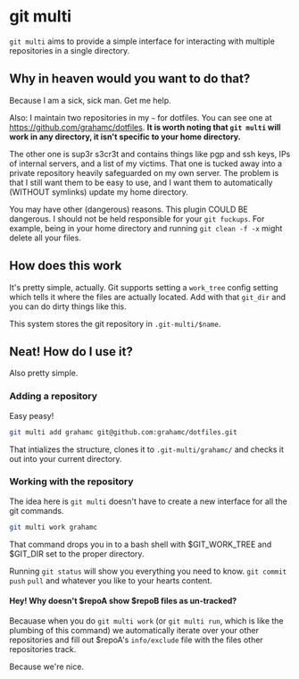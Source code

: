 # git multi

`git multi` aims to provide a simple interface for interacting with multiple
repositories in a single directory.

## Why in heaven would you want to do that?
Because I am a sick, sick man. Get me help.

Also:
I maintain two repositories in my `~` for dotfiles. You can see one at
https://github.com/grahamc/dotfiles. **It is worth noting that `git multi`
will work in any directory, it isn't specific to your home directory.**

The other one is sup3r s3cr3t and contains things like pgp and ssh keys, IPs
of internal servers, and a list of my victims. That one is tucked away into a
private repository heavily safeguarded on my own server. The problem is that I
still want them to be easy to use, and I want them to automatically (WITHOUT
symlinks) update my home directory.

You may have other (dangerous) reasons. This plugin COULD BE dangerous. I
should not be held responsible for your `git fuckups`. For example, being in
your home directory and running `git clean -f -x` might delete all your files.

## How does this work
It's pretty simple, actually. Git supports setting a `work_tree` config setting
which tells it where the files are actually located. Add with that `git_dir`
and you can do dirty things like this.

This system stores the git repository in `.git-multi/$name`.

## Neat! How do I use it?
Also pretty simple.

### Adding a repository
Easy peasy!

```bash
git multi add grahamc git@github.com:grahamc/dotfiles.git
```

That intializes the structure, clones it to `.git-multi/grahamc/` and checks it
out into your current directory.

### Working with the repository
The idea here is  `git multi` doesn't have to create a new interface for all
the git commands.

```bash
git multi work grahamc
```

That command drops you in to a bash shell with $GIT_WORK_TREE and $GIT_DIR
set to the proper directory.

Running `git status` will show you everything you need to know. `git commit`
`push` `pull` and whatever you like to your hearts content.

#### Hey! Why doesn't $repoA show $repoB files as un-tracked?
Becauase when you do `git multi work` (or `git multi run`, which is like the
plumbing of this command) we automatically iterate over your other repositories
and fill out $repoA's `info/exclude` file with the files other repositories track.

Because we're nice.
